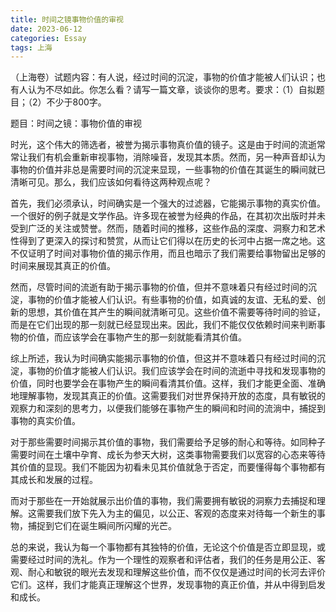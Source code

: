 ```yaml
---
title: 时间之镜事物价值的审视
date: 2023-06-12
categories: Essay
tags: 上海
---
```




（上海卷）试题内容：有人说，经过时间的沉淀，事物的价值才能被人们认识；也有人认为不尽如此。你怎么看？请写一篇文章，谈谈你的思考。要求：（1）自拟题目；（2）不少于800字。

题目：时间之镜：事物价值的审视

时光，这个伟大的筛选者，被誉为揭示事物真价值的镜子。这是由于时间的流逝常常让我们有机会重新审视事物，消除噪音，发现其本质。然而，另一种声音却认为事物的价值并非总是需要时间的沉淀来显现，一些事物的价值在其诞生的瞬间就已清晰可见。那么，我们应该如何看待这两种观点呢？

首先，我们必须承认，时间确实是一个强大的过滤器，它能揭示事物的真实价值。一个很好的例子就是文学作品。许多现在被誉为经典的作品，在其初次出版时并未受到广泛的关注或赞誉。然而，随着时间的推移，这些作品的深度、洞察力和艺术性得到了更深入的探讨和赞赏，从而让它们得以在历史的长河中占据一席之地。这不仅证明了时间对事物价值的揭示作用，而且也暗示了我们需要给事物留出足够的时间来展现其真正的价值。

然而，尽管时间的流逝有助于揭示事物的价值，但并不意味着只有经过时间的沉淀，事物的价值才能被人们认识。有些事物的价值，如真诚的友谊、无私的爱、创新的思想，其价值在其产生的瞬间就清晰可见。这些价值不需要等待时间的验证，而是在它们出现的那一刻就已经显现出来。因此，我们不能仅仅依赖时间来判断事物的价值，而应该学会在事物产生的那一刻就能看清其价值。

综上所述，我认为时间确实能揭示事物的价值，但这并不意味着只有经过时间的沉淀，事物的价值才能被人们认识。我们应该学会在时间的流逝中寻找和发现事物的价值，同时也要学会在事物产生的瞬间看清其价值。这样，我们才能更全面、准确地理解事物，发现其真正的价值。这需要我们对世界保持开放的态度，具有敏锐的观察力和深刻的思考力，以便我们能够在事物产生的瞬间和时间的流淌中，捕捉到事物的真实价值。

对于那些需要时间揭示其价值的事物，我们需要给予足够的耐心和等待。如同种子需要时间在土壤中孕育、成长为参天大树，这类事物需要我们以宽容的心态来等待其价值的显现。我们不能因为初看未见其价值就急于否定，而要懂得每个事物都有其成长和发展的过程。

而对于那些在一开始就展示出价值的事物，我们需要拥有敏锐的洞察力去捕捉和理解。这需要我们放下先入为主的偏见，以公正、客观的态度来对待每一个新生的事物，捕捉到它们在诞生瞬间所闪耀的光芒。

总的来说，我认为每一个事物都有其独特的价值，无论这个价值是否立即显现，或需要经过时间的洗礼。作为一个理性的观察者和评估者，我们的任务是用公正、客观、耐心和敏锐的眼光去发现和理解这些价值，而不仅仅是通过时间的长河去评价它们。这样，我们才能真正理解这个世界，发现事物的真正价值，并从中得到启发和成长。